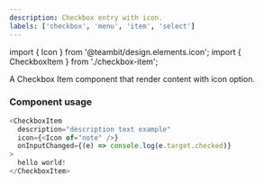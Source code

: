 ```yaml
---
description: Checkbox entry with icon.
labels: ['checkbox', 'menu', 'item', 'select']
---
```


import { Icon } from '@teambit/design.elements.icon';
import { CheckboxItem } from './checkbox-item';

A Checkbox Item component that render content with icon option.

### Component usage

```js live
<CheckboxItem
  description="description text example"
  icon={<Icon of="note" />}
  onInputChanged={(e) => console.log(e.target.checked)}
>
  hello world!
</CheckboxItem>
```

